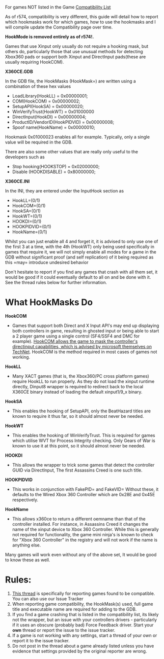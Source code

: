 For games NOT listed in the Game [Compatibility List](CompatibilityList.md)

As of r574, compatibility is very different, this guide will detail how to report which hookmasks work for which games, how to use the hookmasks and I will compile update the Compatibility page over time.

**HookMode is removed entirely as of r574!.**

Games that use Xinput only usually do not require a hooking mask, but others do, particularly those that use unusual methods for detecting Xbox360 pads or support both Xinput and DirectInput pads(these are usually requiring HookCOM).


**X360CE.GDB**

In the GDB file, the HookMasks (HookMask=) are written using a combination of these hex values

  * LoadLibrary(HookLL)		= 0x00000001;
  * COM(HookCOM)			= 0x00000002;
  * SetupAPI(HookSA)		= 0x00000020;
  * WinVerifyTrust(HookWT)		= 0x01000000
  * DirectInput(HookDI)		= 0x00000004;
  * ProductID/VendorID(HookPIDVID)	= 0x00000008;
  * Spoof name(HookName)		= 0x00000010;

Hookmask 0x01000023 enables all for example.
Typically, only a single value will be required in the GDB.

There are also some other values that are really only useful to the developers such as


  * Stop hooking(HOOKSTOP)        = 0x02000000;
  * Disable (HOOKDISABLE) = 0x80000000;


**X360CE.INI**

In the INI, they are entered under the InputHook section as

  * HookLL=(0/1)
  * HookCOM=(0/1)
  * HookSA=(0/1)
  * HookWT=(0/1)
  * HOOKDI=(0/1)
  * HOOKPIDVID=(0/1)
  * HookName=(0/1)

Whilst you can just enable all 4 and forget it, it is advised to only use one of the first 3 at a time, with the 4th (HookWT) only being used specifically in games that require it, we will not simply enable all modes for a game in the GDB without significant proof (and self replication) of it being required as this =may= introduce undesired behavior

Don't hesitate to report if you find any games that crash with all them set, it would be good if it could eventually default to all on and be done with it.
See the thread rules below for further information.

# What HookMasks Do

**HookCOM**
  * Games that support both Direct and X Input API's may end up displaying both controllers in game, resulting in ghosted input or being able to start a 2 player game using a single control (SF4/SSF4 and DMC for example). [HookCOM allows the game to mask the controller's directinput capabilities, which is advised by microsoft themselves on TechNet](http://msdn.microsoft.com/en-us/library/windows/desktop/ee417014(v=vs.85).aspx). HookCOM is the method required in most cases of games not working.

**HookLL**
  * Many XACT games (that is, the Xbox360/PC cross  platform games) require HookLL to run properly. As they do not load the  xinput runtime directly, Dinput8 wrapper is required to redirect back to the local X360CE binary instead of loading the default xinput1/9\_x binary.

**HookSA**
  * This enables the hooking of SetupAPI, only the BeatHazard titles are known to require it thus far, so it should almost never be needed.

**HookWT**
  * This enables the hooking of WinVerifyTrust. This is required for games which utilise WVT for Process Integrity checking.
Only Gears of War is known to use it at this point, so it should almost never be needed.

**HOOKDI**
  * This allows the wrapper to trick some games that detect the controller GUID via DirectInput, The first Assassins Creed is one such title.

**HOOKPIDVID**
  * This works in conjunction with FakePID= and FakeVID=
Without these, it defaults to the Wired Xbox 360 Controller which are 0x28E and 0x45E respectively.

**HookName**
  * This allows x360ce to return a different oemname than that of the controller installed. For instance, in Assassins Creed it changes the name of the xinput device to Xbox 360 Controller. While this is generally not required for functionality, the game mini ninja's is known to check for "Xbox 360 Controller" in the registry and will not work if the name is anything else.

Many games will work even without any of the above set, It would be good to know these as well.


# Rules:
  1. [This thread](http://forums.ngemu.com/showthread.php?t=155113) is specifically for reporting games found to be compatible. You can also use our Issue Tracker
  1. When reporting game compatibility, the HookMask(s) used, full game title and executable name are required for adding to the GDB.
  1. If you find a game crashing that is listed in the compatibility list, its likely not the wrapper, but an issue with your controllers drivers - particularly if it uses an obscure (probably bad) Force Feedback driver. Start your **own** thread or report the issue to the issue tracker.
  1. If a game is not working with any settings, start a thread of your own or report it to the issue tracker.
  1. Do not post in the thread about a game already listed unless you have evidence that settings provided by the original reporter are wrong.